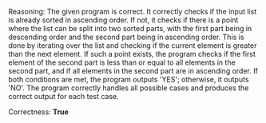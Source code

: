 Reasoning: 
The given program is correct. It correctly checks if the input list is already sorted in ascending order. If not, it checks if there is a point where the list can be split into two sorted parts, with the first part being in descending order and the second part being in ascending order. This is done by iterating over the list and checking if the current element is greater than the next element. If such a point exists, the program checks if the first element of the second part is less than or equal to all elements in the second part, and if all elements in the second part are in ascending order. If both conditions are met, the program outputs 'YES'; otherwise, it outputs 'NO'. The program correctly handles all possible cases and produces the correct output for each test case.

Correctness: **True**